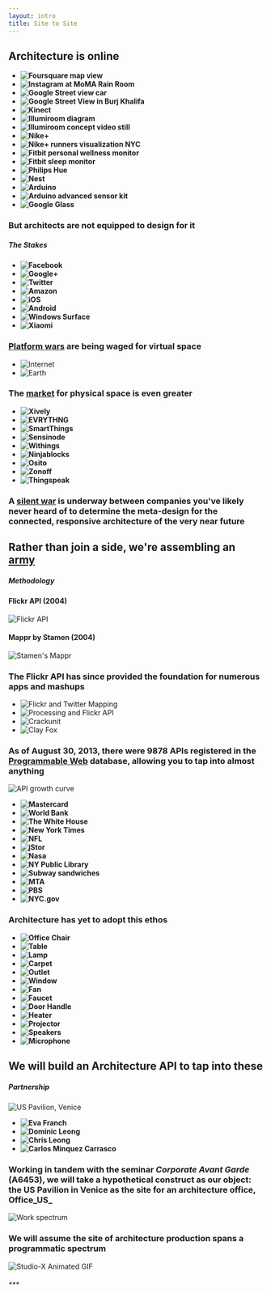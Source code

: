 ```yaml
---
layout: intro
title: Site to Site
---
```

## Architecture is online

*	__![Foursquare map view](http://s2.cdn.memeburn.com/wp-content/uploads/2012/06/New-Foursquare-Map.jpg)__
*	__![Instagram at MoMA Rain Room](http://24.media.tumblr.com/d3b5f277825c7e5d2779255c26bdfee4/tumblr_mox2yr0XcB1r1thfzo8_1280.jpg)__
*	__![Google Street view car](http://endthelie.com/wp-content/uploads/2012/05/Street-View-vehicle-Google.jpg)__
*	__![Google Street View in Burj Khalifa](http://9to5google.files.wordpress.com/2013/06/skyscraper.png?w=704&h=502)__
*	__![Kinect](http://www.extremetech.com/wp-content/uploads/2013/02/jackedkinectman.jpg)__
*	__![Illumiroom diagram](http://www.extremetech.com/wp-content/uploads/2013/01/microsoft-immersive-display-patent.jpg)__
*	__![Illumiroom concept video still](http://i2.cdnds.net/13/02/618x347/gaming-microsoft-illumi-room-concept-video-still.jpg)__
*	__![Nike+](http://cdn2.ubergizmo.com/wp-content/uploads/2013/01/Nike.jpg)__
*	__![Nike+ runners visualization NYC](http://www.fastcodesign.com/multisite_files/codesign/imagecache/inline-large/post-inline/Nike-Run-Map-1.jpg)__
*	__![Fitbit personal wellness monitor](http://www.healthyobsessions.net/wp-content/uploads/2010/12/fitbit-personal-wellness-monitor-xl.jpg)__
*	__![Fitbit sleep monitor](http://www.2wired2tired.com/wp-content/uploads/2013/03/Fitbit-Sleep.jpg)__
*	__![Philips Hue](http://cdn.macrumors.com/article-new/2013/05/philips_hue_starter_pack_iphone.jpg)__
*	__![Nest](http://cdn.macrumors.com/article-new/2012/05/nest_thermostat_iphone_app.jpg)__
*	__![Arduino](http://www.liquidware.com/system/0000/3648/Arduino_Uno_Angle.jpg)__
*	__![Arduino advanced sensor kit](http://www.dfrobot.com/image/cache/data/KIT0011/kit0011-600x600.jpg)__
*	__![Google Glass](http://www.droid-life.com/wp-content/uploads/2013/04/google-glass1.jpg)__


### But architects are not equipped to design for it

##### The Stakes

*	__![Facebook](http://www.webplatform.org/stewards/facebook/facebook_logo.png)__
*	__![Google+](http://www.n3rdabl3.co.uk/wp-content/uploads/2013/05/Google-Plus-Logo.png)__
*	__![Twitter](http://cdn.skattertech.com/files/2011/05/twitter-logo.jpg)__
*	__![Amazon](http://www.toxel.com/wp-content/uploads/2010/06/logo04.jpg)__
*	__![iOS](http://readingonscreen.files.wordpress.com/2013/04/ios-logo.jpg?w=750)__
*	__![Android](http://images.wallstcheatsheet.com/wp-content/uploads/2012/05/android-logo-white.png)__
*	__![Windows Surface](http://www.telos.com/emerging-technologies/capabilities/images/Microsoft-Surface-Logo.jpg)__
*	__![Xiaomi](http://androidspin.com/wp-content/uploads/2012/10/MIUIEs-Logo.png)__

### [Platform wars](http://techcrunch.com/2013/03/09/bring-on-the-platform-wars/) are being waged for virtual space


*	![Internet](https://raw.github.com/site2site/site2site.github.io/master/images/introduction/imageOfTheInternet.png)
*	![Earth](https://raw.github.com/site2site/site2site.github.io/master/images/introduction/blueMarble-Earth_650px.png)

### The [market](http://postscapes.com/internet-of-things-market-size) for physical space is even greater


*	__![Xively](http://blog.logmein.com/wp-content/uploads/2013/07/xively-logo-rgb-bluebg.png)__
*	__![EVRYTHNG](http://www.evrythng.com/wp-content/themes/evrytheme/img/logo.png)__
*	__![SmartThings](http://minnov8.com/site/wp-content/uploads/2013/03/smartthings-logo.jpg)__
*	__![Sensinode](https://partner.m2m.telekom.com/upload/CompanyImages/Sensinode%20Logo_344.jpg)__
*	__![Withings](http://tactiosoft.com/wp-content/uploads/2013/04/partners_withings.png)__
*	__![Ninjablocks](http://new.ninjablocks.com/media/logo_thumb.png)__
*	__![Osito](http://www.getosito.com/downloads/Osito.Logo.Stacked.png)__
*	__![Zonoff](https://si0.twimg.com/profile_images/1408173359/zonoff_cyan_on_square_480_px.jpg)__
*	__![Thingspeak](http://iobridge.com/technology/thingspeak/ThingSpeak_Logo.jpg)__



### A [silent war](http://www.wired.com/gadgetlab/2013/05/internet-of-things/) is underway between companies you've likely never heard of to determine the meta-design for the connected, responsive architecture of the very near future

## Rather than join a side, we're assembling an [army](https://github.com/organizations/site2site)


##### Methodology


#### Flickr API (2004)  
![Flickr API](http://img.clickonf5.org/it/HowToCreateAPIForFlickrAccountsToSharePi_D24B/flickr_api_request.gif)


#### Mappr by Stamen (2004)
![Stamen's Mappr](http://stamen.com/files/route66.jpg)


### The Flickr API has since provided the foundation for numerous apps and mashups

*	![Flickr and Twitter Mapping](http://farm7.static.flickr.com/6023/5912385701_470d2b97ac.jpg)
*	![Processing and Flickr API](http://api.ning.com/files/6CGVPUR09zgWHqiBzFexcLWniaxtO7kdN*YpTCHKGKCr3RmwcNRu-6xPcVkiKFEouiwzyK8n9fx0IuLilr2eaqPielQd2Uzf/flick13.png)
*	![Crackunit](http://www.crackunit.com/wp-content/uploads/2006/04/Picture%204.jpg)
*	![Clay Fox](http://www.clayfox.com/images/blog/flickrgraph.jpg)


### As of August 30, 2013, there were 9878 APIs registered in the [Programmable Web](http://www.programmableweb.com/) database, allowing you to tap into almost anything

![API growth curve](https://raw.github.com/site2site/site2site.github.io/master/images/introduction/API_GROWTH.png)


*	__![Mastercard](http://upload.wikimedia.org/wikipedia/en/b/b7/MasterCard_Logo.svg)__
*	__![World Bank](http://www.ranklogos.com/wp-content/uploads/2012/05/World-Bank-logo.jpg)__
*	__![The White House](http://www.concordia.lib.la.us/images/Links/the%20white%20house.jpg)__
*	__![New York Times](http://breadandwinechicago.com/wordpress/wp-content/uploads/2011/06/nytLogo.jpg)__
*	__![NFL](http://www.thebloggerconnection.com/wp-content/uploads/2012/09/nfl-logo.gif)__
*	__![jStor](http://blogs.warwick.ac.uk/images/libraryartsnews/2009/07/14/jstor_logo.jpg?maxWidth=500)__
*	__![Nasa](http://upload.wikimedia.org/wikipedia/commons/2/25/Nasa-logo.gif)__
*	__![NY Public Library](http://2.bp.blogspot.com/_6Y672X_Bfv0/TIYmsWqwxII/AAAAAAAAAVo/9V9nVlRRXr4/s320/NYPL_logo1_black_pos.JPG)__
*	__![Subway sandwiches](http://lonelyconservative.com/wp-content/uploads/2013/07/subway-logo-eat-fresh-2.jpg)__
*	__![MTA](http://statepolitics.lohudblogs.com/files/2011/12/mta-logo.jpg)__
*	__![PBS](http://www.nerdist.com/wp-content/uploads/2010/10/pbs_logo-365x300.jpg)__
*	__![NYC.gov](http://www.nyc.gov/html/misc/html/tour/images/NYCgov_logo.gif)__


### Architecture has yet to adopt this ethos


*	__![Office Chair](https://rawgithub.com/site2site/site2site.github.io/master/images/introduction/office_chair.svg)__
*	__![Table](https://rawgithub.com/site2site/site2site.github.io/master/images/introduction/table.svg)__
*	__![Lamp](https://rawgithub.com/site2site/site2site.github.io/master/images/introduction/lamp.svg)__
*	__![Carpet](https://rawgithub.com/site2site/site2site.github.io/master/images/introduction/carpet.svg)__
*	__![Outlet](https://rawgithub.com/site2site/site2site.github.io/master/images/introduction/outlet.svg)__
*	__![Window](https://rawgithub.com/site2site/site2site.github.io/master/images/introduction/window.svg)__
*	__![Fan](https://rawgithub.com/site2site/site2site.github.io/master/images/introduction/fan.svg)__
*	__![Faucet](https://rawgithub.com/site2site/site2site.github.io/master/images/introduction/faucet.svg)__
*	__![Door Handle](https://rawgithub.com/site2site/site2site.github.io/master/images/introduction/door_handle.svg)__
*	__![Heater](https://rawgithub.com/site2site/site2site.github.io/master/images/introduction/heater.svg)__
*	__![Projector](https://rawgithub.com/site2site/site2site.github.io/master/images/introduction/projector.svg)__
*	__![Speakers](https://rawgithub.com/site2site/site2site.github.io/master/images/introduction/speakers.svg)__
*	__![Microphone](https://rawgithub.com/site2site/site2site.github.io/master/images/introduction/microphone.svg)__

## We will build an Architecture API to tap into these


##### Partnership

![US Pavilion, Venice](http://photos.state.gov/libraries/italy/164264/Images_001_001/20130123venice500x234.jpg)

*	__![Eva Franch](http://www.storefrontnews.org/images/event/607.jpg)__
*	__![Dominic Leong](http://d3seu6qyu1a8jw.cloudfront.net/sites/default/files/DominicLeong-cropped.jpg)__
*	__![Chris Leong](http://d3seu6qyu1a8jw.cloudfront.net/sites/default/files/ChrisLeong_cropped.jpg)__
*	__![Carlos Minquez Carrasco](http://farm9.staticflickr.com/8469/8077388289_b660061904_b.jpg)__


### Working in tandem with the seminar _Corporate Avant Garde_ (A6453), we will take a hypothetical construct as our object: the US Pavilion in Venice as the site for an architecture office, Office_US_


![Work spectrum](https://raw.github.com/site2site/site2site.github.io/master/images/introduction/work_spectrum.png)

### We will assume the site of architecture production spans a programmatic spectrum

![Studio-X Animated GIF](https://raw.github.com/site2site/site2site.github.io/master/images/introduction/studioX_worm.gif)






###### \*\*\*
